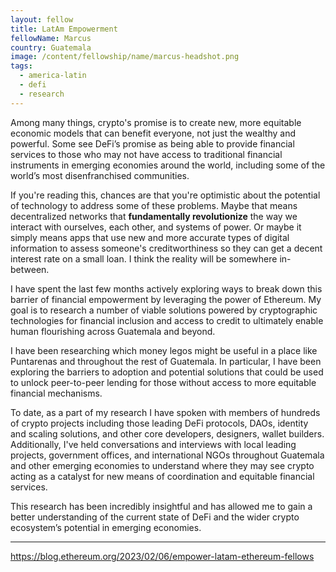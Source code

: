 ```yaml
---
layout: fellow
title: LatAm Empowerment
fellowName: Marcus
country: Guatemala
image: /content/fellowship/name/marcus-headshot.png
tags:
  - america-latin
  - defi
  - research
---
```

Among many things, crypto's promise is to create new, more equitable economic models that can benefit everyone, not just the wealthy and powerful. Some see DeFi’s promise as being able to provide financial services to those who may not have access to traditional financial instruments in emerging economies around the world, including some of the world’s most disenfranchised communities.

If you're reading this, chances are that you're optimistic about the potential of technology to address some of these problems. Maybe that means decentralized networks that **fundamentally revolutionize** the way we interact with ourselves, each other, and systems of power. Or maybe it simply means apps that use new and more accurate types of digital information to assess someone's creditworthiness so they can get a decent interest rate on a small loan. I think the reality will be somewhere in-between.


I have spent the last few months actively exploring ways to break down this barrier of financial empowerment by leveraging the power of Ethereum. My goal is to research a number of viable solutions powered by cryptographic technologies for financial inclusion and access to credit to ultimately enable human flourishing across Guatemala and beyond.

I have been researching which money legos might be useful in a place like Puntarenas and throughout the rest of Guatemala. In particular, I have been exploring the barriers to adoption and potential solutions that could be used to unlock peer-to-peer lending for those without access to more equitable financial mechanisms.

To date, as a part of my research I have spoken with members of hundreds of crypto projects including those leading DeFi protocols, DAOs, identity and scaling solutions, and other core developers, designers, wallet builders. Additionally, I've held conversations and interviews with local leading projects, government offices, and international NGOs throughout Guatemala and other emerging economies to understand where they may see crypto acting as a catalyst for new means of coordination and equitable financial services.

This research has been incredibly insightful and has allowed me to gain a better understanding of the current state of DeFi and the wider crypto ecosystem’s potential in emerging economies.

---
https://blog.ethereum.org/2023/02/06/empower-latam-ethereum-fellows